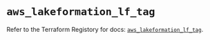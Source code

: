 # `aws_lakeformation_lf_tag`

Refer to the Terraform Registory for docs: [`aws_lakeformation_lf_tag`](https://registry.terraform.io/providers/hashicorp/aws/5.6.2/docs/resources/lakeformation_lf_tag).
